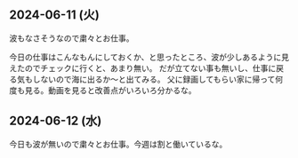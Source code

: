 ## 2024-06-11 (火)

波もなさそうなので粛々とお仕事。

今日の仕事はこんなもんにしておくか、と思ったところ、波が少しあるように見えたのでチェックに行くと、あまり無い。
だが立てない事も無いし、仕事に戻る気もしないので海に出るか〜と出てみる。
父に録画してもらい家に帰って何度も見る。動画を見ると改善点がいろいろ分かるな。

## 2024-06-12 (水)

今日も波が無いので粛々とお仕事。今週は割と働いているな。